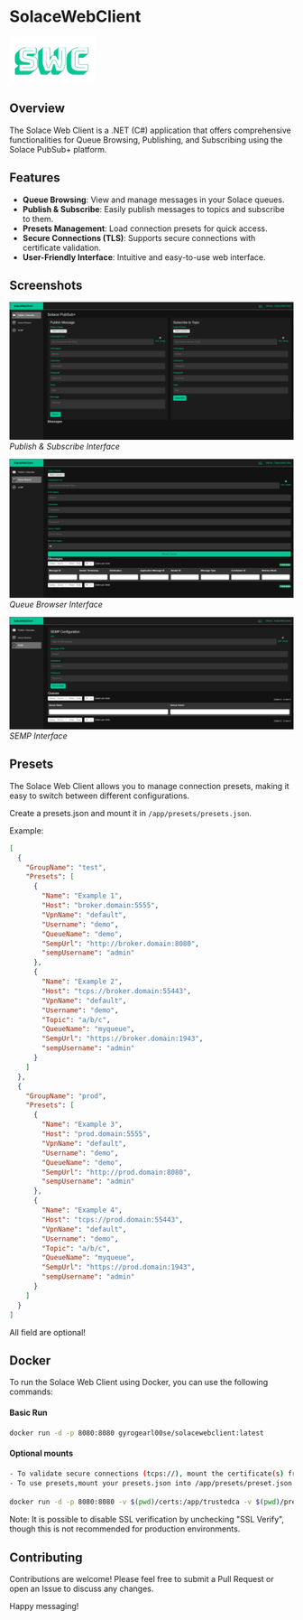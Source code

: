# SolaceWebClient
<img src="wwwroot/favicon.png" width="30%">

## Overview
The Solace Web Client is a .NET (C#) application that offers comprehensive functionalities for Queue Browsing, Publishing, and Subscribing using the Solace PubSub+ platform.

## Features
- **Queue Browsing**: View and manage messages in your Solace queues.
- **Publish & Subscribe**: Easily publish messages to topics and subscribe to them.
- **Presets Management**: Load connection presets for quick access.
- **Secure Connections (TLS)**: Supports secure connections with certificate validation.
- **User-Friendly Interface**: Intuitive and easy-to-use web interface.

## Screenshots
![Publish & Subscribe](docs/SolaceWebClient-Pub_Sub.png)
*Publish & Subscribe Interface*

![Queue Browser](docs/SolaceWebClient-Queue_Browser.png)
*Queue Browser Interface*

![SEMP](docs/SolaceWebClient-SEMP.png)
*SEMP Interface*


## Presets
The Solace Web Client allows you to manage connection presets, making it easy to switch between different configurations.

Create a presets.json and mount it in `/app/presets/presets.json`.

Example:
```json
[
  {
    "GroupName": "test",
    "Presets": [
      {
        "Name": "Example 1",
        "Host": "broker.domain:5555",
        "VpnName": "default",
        "Username": "demo",
        "QueueName": "demo",
        "SempUrl": "http://broker.domain:8080",
        "sempUsername": "admin"
      },
      {
        "Name": "Example 2",
        "Host": "tcps://broker.domain:55443",
        "VpnName": "default",
        "Username": "demo",
        "Topic": "a/b/c",
        "QueueName": "myqueue",
        "SempUrl": "https://broker.domain:1943",
        "sempUsername": "admin"
      }
    ]
  },
  {
    "GroupName": "prod",
    "Presets": [
      {
        "Name": "Example 3",
        "Host": "prod.domain:5555",
        "VpnName": "default",
        "Username": "demo",
        "QueueName": "demo",
        "SempUrl": "http://prod.domain:8080",
        "sempUsername": "admin"
      },
      {
        "Name": "Example 4",
        "Host": "tcps://prod.domain:55443",
        "VpnName": "default",
        "Username": "demo",
        "Topic": "a/b/c",
        "QueueName": "myqueue",
        "SempUrl": "https://prod.domain:1943",
        "sempUsername": "admin"
      }
    ]
  }
]

```

All field are optional!

## Docker
To run the Solace Web Client using Docker, you can use the following commands:

#### Basic Run
```sh
docker run -d -p 8080:8080 gyrogearl00se/solacewebclient:latest
```

#### Optional mounts
```sh
- To validate secure connections (tcps://), mount the certificate(s) from your desired endpoint(s) in the /app/trustedca directory.
- To use presets,mount your presets.json into /app/presets/preset.json

docker run -d -p 8080:8080 -v $(pwd)/certs:/app/trustedca -v $(pwd)/presets.json:/app/presets/presets.json gyrogearl00se/solacewebclient:latest
```

Note: It is possible to disable SSL verification by unchecking "SSL Verify", though this is not recommended for production environments.


## Contributing
Contributions are welcome! Please feel free to submit a Pull Request or open an Issue to discuss any changes.


Happy messaging!
